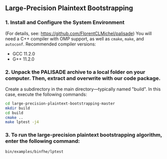 ## Large-Precision Plaintext Bootstrapping

### 1. Install and Configure the System Environment

(For details, see: https://github.com/FlorentCLMichel/palisade)
You will need a C++ compiler with OMP support, as well as `cmake`, `make`, and `autoconf`.
Recommended compiler versions:

- GCC 11.2.0
- G++ 11.2.0

### 2. Unpack the PALISADE archive to a local folder on your computer. Then, extract and overwrite with our code package.

Create a subdirectory in the main directory—typically named "build". In this case, execute the following commands:

```bash
cd large-precision-plaintext-bootstrapping-master
mkdir build 
cd build 
cmake ..
make lptest -j4
```

### 3. To run the large-precision plaintext bootstrapping algorithm, enter the following command:

```bash
bin/examples/binfhe/lptest
```